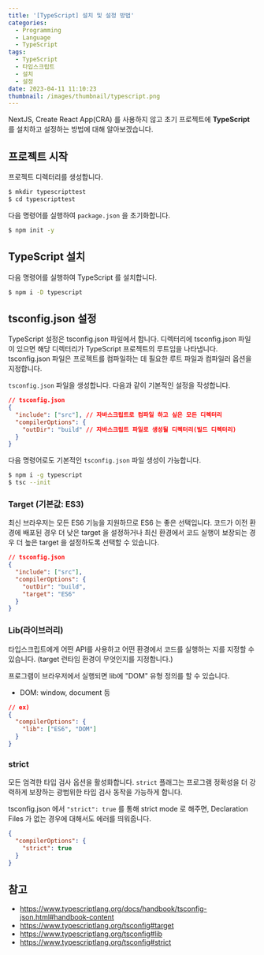 ```yaml
---
title: '[TypeScript] 설치 및 설정 방법'
categories:
  - Programming
  - Language
  - TypeScript
tags:
  - TypeScript
  - 타입스크립트
  - 설치
  - 설정
date: 2023-04-11 11:10:23
thumbnail: /images/thumbnail/typescript.png
---
```


NextJS, Create React App(CRA) 를 사용하지 않고 초기 프로젝트에 **TypeScript** 를 설치하고 설정하는 방법에 대해 알아보겠습니다.

## 프로젝트 시작

프로젝트 디렉터리를 생성합니다.

```bash
$ mkdir typescripttest
$ cd typescripttest
```

다음 명령어를 실행하여 `package.json` 을 초기화합니다.

```bash
$ npm init -y
```

## TypeScript 설치

다음 명령어를 실행하여 TypeScript 를 설치합니다.

```bash
$ npm i -D typescript
```

## tsconfig.json 설정

TypeScript 설정은 tsconfig.json 파일에서 합니다. 디렉터리에 tsconfig.json 파일이 있으면 해당 디렉터리가 TypeScript 프로젝트의 루트임을 나타냅니다. tsconfig.json 파일은 프로젝트를 컴파일하는 데 필요한 루트 파일과 컴파일러 옵션을 지정합니다.

`tsconfig.json` 파일을 생성합니다. 다음과 같이 기본적인 설정을 작성합니다.

```json
// tsconfig.json
{
  "include": ["src"], // 자바스크립트로 컴파일 하고 싶은 모든 디렉터리
  "compilerOptions": {
    "outDir": "build" // 자바스크립트 파일로 생성될 디렉터리(빌드 디렉터리)
  }
}
```

다음 명령어로도 기본적인 `tsconfig.json` 파일 생성이 가능합니다.

```bash
$ npm i -g typescript
$ tsc --init
```

### Target (기본값: ES3)

최신 브라우저는 모든 ES6 기능을 지원하므로 ES6 는 좋은 선택입니다. 코드가 이전 환경에 배포된 경우 더 낮은 target 을 설정하거나 최신 환경에서 코드 실행이 보장되는 경우 더 높은 target 을 설정하도록 선택할 수 있습니다.

```json
// tsconfig.json
{
  "include": ["src"],
  "compilerOptions": {
    "outDir": "build",
    "target": "ES6"
  }
}
```

### Lib(라이브러리)

타입스크립트에게 어떤 API를 사용하고 어떤 환경에서 코드를 실행하는 지를 지정할 수 있습니다. (target 런타임 환경이 무엇인지를 지정합니다.)

프로그램이 브라우저에서 실행되면 lib에 "DOM" 유형 정의를 할 수 있습니다.

- DOM: window, document 등

```json
// ex)
{
  "compilerOptions": {
    "lib": ["ES6", "DOM"]
  }
}
```

### strict

모든 엄격한 타입 검사 옵션을 활성화합니다. `strict` 플래그는 프로그램 정확성을 더 강력하게 보장하는 광범위한 타입 검사 동작을 가능하게 합니다.

tsconfig.json 에서 `"strict": true` 를 통해 strict mode 로 해주면, Declaration Files 가 없는 경우에 대해서도 에러를 띄워줍니다.

```json
{
  "compilerOptions": {
    "strict": true
  }
}
```

## 참고

- https://www.typescriptlang.org/docs/handbook/tsconfig-json.html#handbook-content
- https://www.typescriptlang.org/tsconfig#target
- https://www.typescriptlang.org/tsconfig#lib
- https://www.typescriptlang.org/tsconfig#strict
